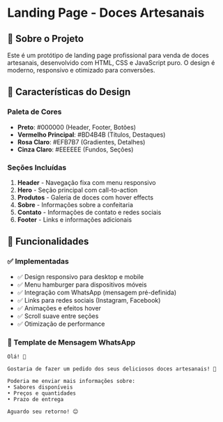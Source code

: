 # Landing Page - Doces Artesanais

## 🍰 Sobre o Projeto

Este é um protótipo de landing page profissional para venda de doces artesanais, desenvolvido com HTML, CSS e JavaScript puro. O design é moderno, responsivo e otimizado para conversões.

## 🎨 Características do Design

### Paleta de Cores

- **Preto**: #000000 (Header, Footer, Botões)
- **Vermelho Principal**: #BD4B4B (Títulos, Destaques)
- **Rosa Claro**: #EFB7B7 (Gradientes, Detalhes)
- **Cinza Claro**: #EEEEEE (Fundos, Seções)

### Seções Incluídas

1. **Header** - Navegação fixa com menu responsivo
2. **Hero** - Seção principal com call-to-action
3. **Produtos** - Galeria de doces com hover effects
4. **Sobre** - Informações sobre a confeitaria
5. **Contato** - Informações de contato e redes sociais
6. **Footer** - Links e informações adicionais

## 🚀 Funcionalidades

### ✅ Implementadas

- ✅ Design responsivo para desktop e mobile
- ✅ Menu hamburger para dispositivos móveis
- ✅ Integração com WhatsApp (mensagem pré-definida)
- ✅ Links para redes sociais (Instagram, Facebook)
- ✅ Animações e efeitos hover
- ✅ Scroll suave entre seções
- ✅ Otimização de performance

### 📱 Template de Mensagem WhatsApp

```
Olá! 👋

Gostaria de fazer um pedido dos seus deliciosos doces artesanais! 🍰

Poderia me enviar mais informações sobre:
• Sabores disponíveis
• Preços e quantidades
• Prazo de entrega

Aguardo seu retorno! 😊
```
